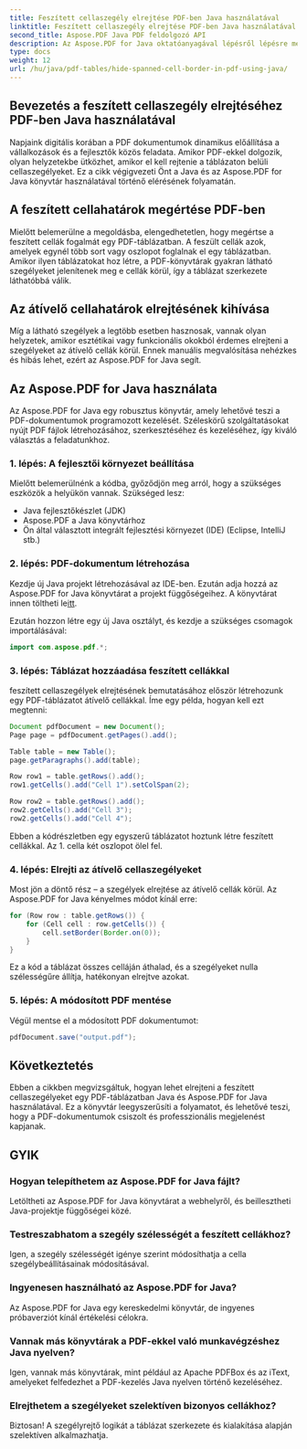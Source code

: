 ```yaml
---
title: Feszített cellaszegély elrejtése PDF-ben Java használatával
linktitle: Feszített cellaszegély elrejtése PDF-ben Java használatával
second_title: Aspose.PDF Java PDF feldolgozó API
description: Az Aspose.PDF for Java oktatóanyagával lépésről lépésre megtudhatja, hogyan rejtheti el a feszített cellaszegélyeket PDF-ben Java használatával.
type: docs
weight: 12
url: /hu/java/pdf-tables/hide-spanned-cell-border-in-pdf-using-java/
---
```


## Bevezetés a feszített cellaszegély elrejtéséhez PDF-ben Java használatával

Napjaink digitális korában a PDF dokumentumok dinamikus előállítása a vállalkozások és a fejlesztők közös feladata. Amikor PDF-ekkel dolgozik, olyan helyzetekbe ütközhet, amikor el kell rejtenie a táblázaton belüli cellaszegélyeket. Ez a cikk végigvezeti Önt a Java és az Aspose.PDF for Java könyvtár használatával történő elérésének folyamatán.

## A feszített cellahatárok megértése PDF-ben

Mielőtt belemerülne a megoldásba, elengedhetetlen, hogy megértse a feszített cellák fogalmát egy PDF-táblázatban. A feszült cellák azok, amelyek egynél több sort vagy oszlopot foglalnak el egy táblázatban. Amikor ilyen táblázatokat hoz létre, a PDF-könyvtárak gyakran látható szegélyeket jelenítenek meg e cellák körül, így a táblázat szerkezete láthatóbbá válik.

## Az átívelő cellahatárok elrejtésének kihívása

Míg a látható szegélyek a legtöbb esetben hasznosak, vannak olyan helyzetek, amikor esztétikai vagy funkcionális okokból érdemes elrejteni a szegélyeket az átívelő cellák körül. Ennek manuális megvalósítása nehézkes és hibás lehet, ezért az Aspose.PDF for Java segít.

## Az Aspose.PDF for Java használata

Az Aspose.PDF for Java egy robusztus könyvtár, amely lehetővé teszi a PDF-dokumentumok programozott kezelését. Széleskörű szolgáltatásokat nyújt PDF fájlok létrehozásához, szerkesztéséhez és kezeléséhez, így kiváló választás a feladatunkhoz.

### 1. lépés: A fejlesztői környezet beállítása

Mielőtt belemerülnénk a kódba, győződjön meg arról, hogy a szükséges eszközök a helyükön vannak. Szükséged lesz:

- Java fejlesztőkészlet (JDK)
- Aspose.PDF a Java könyvtárhoz
- Ön által választott integrált fejlesztési környezet (IDE) (Eclipse, IntelliJ stb.)

### 2. lépés: PDF-dokumentum létrehozása

 Kezdje új Java projekt létrehozásával az IDE-ben. Ezután adja hozzá az Aspose.PDF for Java könyvtárat a projekt függőségeihez. A könyvtárat innen töltheti le[itt](https://releases.aspose.com/pdf/java/).

Ezután hozzon létre egy új Java osztályt, és kezdje a szükséges csomagok importálásával:

```java
import com.aspose.pdf.*;
```

### 3. lépés: Táblázat hozzáadása feszített cellákkal

feszített cellaszegélyek elrejtésének bemutatásához először létrehozunk egy PDF-táblázatot átívelő cellákkal. Íme egy példa, hogyan kell ezt megtenni:

```java
Document pdfDocument = new Document();
Page page = pdfDocument.getPages().add();

Table table = new Table();
page.getParagraphs().add(table);

Row row1 = table.getRows().add();
row1.getCells().add("Cell 1").setColSpan(2);

Row row2 = table.getRows().add();
row2.getCells().add("Cell 3");
row2.getCells().add("Cell 4");
```

Ebben a kódrészletben egy egyszerű táblázatot hoztunk létre feszített cellákkal. Az 1. cella két oszlopot ölel fel.

### 4. lépés: Elrejti az átívelő cellaszegélyeket

Most jön a döntő rész – a szegélyek elrejtése az átívelő cellák körül. Az Aspose.PDF for Java kényelmes módot kínál erre:

```java
for (Row row : table.getRows()) {
    for (Cell cell : row.getCells()) {
        cell.setBorder(Border.on(0));
    }
}
```

Ez a kód a táblázat összes celláján áthalad, és a szegélyeket nulla szélességűre állítja, hatékonyan elrejtve azokat.

### 5. lépés: A módosított PDF mentése

Végül mentse el a módosított PDF dokumentumot:

```java
pdfDocument.save("output.pdf");
```

## Következtetés

Ebben a cikkben megvizsgáltuk, hogyan lehet elrejteni a feszített cellaszegélyeket egy PDF-táblázatban Java és Aspose.PDF for Java használatával. Ez a könyvtár leegyszerűsíti a folyamatot, és lehetővé teszi, hogy a PDF-dokumentumok csiszolt és professzionális megjelenést kapjanak.

## GYIK

### Hogyan telepíthetem az Aspose.PDF for Java fájlt?

Letöltheti az Aspose.PDF for Java könyvtárat a webhelyről, és beillesztheti Java-projektje függőségei közé.

### Testreszabhatom a szegély szélességét a feszített cellákhoz?

Igen, a szegély szélességét igénye szerint módosíthatja a cella szegélybeállításainak módosításával.

### Ingyenesen használható az Aspose.PDF for Java?

Az Aspose.PDF for Java egy kereskedelmi könyvtár, de ingyenes próbaverziót kínál értékelési célokra.

### Vannak más könyvtárak a PDF-ekkel való munkavégzéshez Java nyelven?

Igen, vannak más könyvtárak, mint például az Apache PDFBox és az iText, amelyeket felfedezhet a PDF-kezelés Java nyelven történő kezeléséhez.

### Elrejthetem a szegélyeket szelektíven bizonyos cellákhoz?

Biztosan! A szegélyrejtő logikát a táblázat szerkezete és kialakítása alapján szelektíven alkalmazhatja.